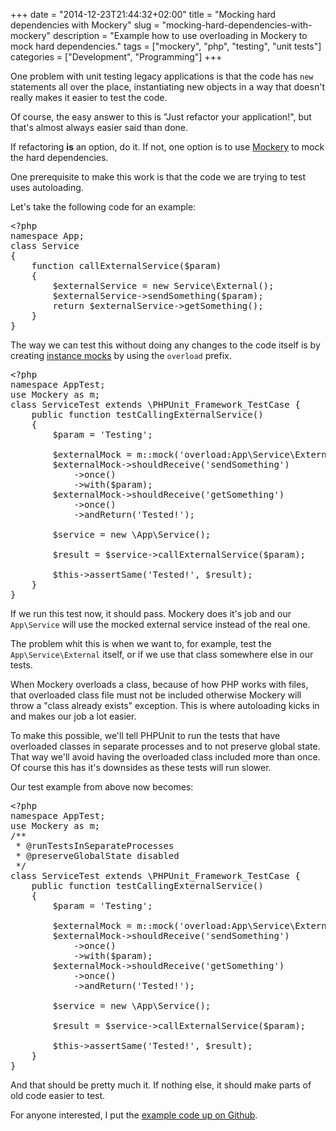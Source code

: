 +++
date = "2014-12-23T21:44:32+02:00"
title = "Mocking hard dependencies with Mockery"
slug = "mocking-hard-dependencies-with-mockery"
description = "Example how to use overloading in Mockery to mock hard dependencies."
tags = ["mockery", "php", "testing", "unit tests"]
categories = ["Development", "Programming"]
+++
<p>
One problem with unit testing legacy applications is that the code has <code>new</code> statements all over the place, instantiating new objects in a way that doesn't really makes it easier to test the code.
</p>

<p>
Of course, the easy answer to this is "Just refactor your application!", but that's almost always easier said than done.
</p>

<p>
If refactoring <b>is</b> an option, do it. If not, one option is to use <a href="https://github.com/padraic/mockery">Mockery</a> to mock the hard dependencies.
</p>

<p>
One prerequisite to make this work is that the code we are trying to test uses autoloading.
</p>

<p>
Let's take the following code for an example:
</p>

<pre class="php" name="code">
&lt;?php
namespace App;
class Service
{
    function callExternalService($param)
    {
        $externalService = new Service\External();
        $externalService-&gt;sendSomething($param);
        return $externalService-&gt;getSomething();
    }
}
</pre>

<p>
The way we can test this without doing any changes to the code itself is by creating <a href="http://docs.mockery.io/en/latest/reference/instance_mocking.html">instance mocks</a> by using the <code>overload</code> prefix.
</p>

<pre class="php" name="code">
&lt;?php
namespace AppTest;
use Mockery as m;
class ServiceTest extends \PHPUnit_Framework_TestCase {
    public function testCallingExternalService()
    {
        $param = 'Testing';

        $externalMock = m::mock('overload:App\Service\External');
        $externalMock-&gt;shouldReceive('sendSomething')
            -&gt;once()
            -&gt;with($param);
        $externalMock-&gt;shouldReceive('getSomething')
            -&gt;once()
            -&gt;andReturn('Tested!');

        $service = new \App\Service();

        $result = $service-&gt;callExternalService($param);

        $this-&gt;assertSame('Tested!', $result);
    }
}
</pre>

<p>
If we run this test now, it should pass. Mockery does it's job and our <code>App\Service</code> will use the mocked external service instead of the real one.
</p>

<p>
The problem whit this is when we want to, for example, test the <code>App\Service\External</code> itself, or if we use that class somewhere else in our tests.
</p>

<p>
When Mockery overloads a class, because of how PHP works with files, that overloaded class file must not be included otherwise Mockery will throw a "class already exists" exception. This is where autoloading kicks in and makes our job a lot easier.
</p>

<p>
To make this possible, we'll tell PHPUnit to run the tests that have overloaded classes in separate processes and to not preserve global state. That way we'll avoid having the overloaded class included more than once. Of course this has it's downsides as these tests will run slower.
</p>

<p>
Our test example from above now becomes:
</p>

<pre class="php" name="code">
&lt;?php
namespace AppTest;
use Mockery as m;
/**
 * @runTestsInSeparateProcesses
 * @preserveGlobalState disabled
 */
class ServiceTest extends \PHPUnit_Framework_TestCase {
    public function testCallingExternalService()
    {
        $param = 'Testing';

        $externalMock = m::mock('overload:App\Service\External');
        $externalMock-&gt;shouldReceive('sendSomething')
            -&gt;once()
            -&gt;with($param);
        $externalMock-&gt;shouldReceive('getSomething')
            -&gt;once()
            -&gt;andReturn('Tested!');

        $service = new \App\Service();

        $result = $service-&gt;callExternalService($param);

        $this-&gt;assertSame('Tested!', $result);
    }
}
</pre>

<p>
And that should be pretty much it. If nothing else, it should make parts of old code easier to test.
</p>

<p>
For anyone interested, I put the <a href="https://github.com/robertbasic/mockery-hard-dependency">example code up on Github</a>.
</p>
